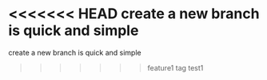 <<<<<<< HEAD
create a new branch is quick and simple
=======
create a new branch is quick and simple
>>>>>>> feature1
tag test1

